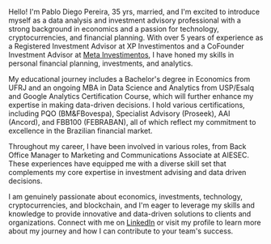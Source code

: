 Hello! I'm Pablo Diego Pereira, 35 yrs, married, and I'm excited to introduce myself as a data analysis and investment advisory professional with a strong background in economics and a passion for technology, cryptocurrencies, and financial planning. With over 5 years of experience as a Registered Investment Advisor at XP Investimentos and a CoFounder Investment Advisor at [Meta Investimentos](http://invistameta.com.br), I have honed my skills in personal financial planning, investments, and analytics.

My educational journey includes a Bachelor's degree in Economics from UFRJ and an ongoing MBA in Data Science and Analytics from USP/Esalq and Google Analytics Certification Course, which will further enhance my expertise in making data-driven decisions. I hold various certifications, including PQO (BM&FBovespa), Specialist Advisory (Proseek), AAI (Ancord), and FBB100 (FEBRABAN), all of which reflect my commitment to excellence in the Brazilian financial market.

Throughout my career, I have been involved in various roles, from Back Office Manager to Marketing and Communications Associate at AIESEC. These experiences have equipped me with a diverse skill set that complements my core expertise in investment advising and data driven decisions.

I am genuinely passionate about economics, investments, technology, cryptocurrencies, and blockchain, and I'm eager to leverage my skills and knowledge to provide innovative and data-driven solutions to clients and organizations. Connect with me on [LinkedIn](https://www.linkedin.com/in/pablodiegoo/) or visit my profile to learn more about my journey and how I can contribute to your team's success.